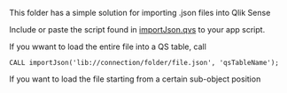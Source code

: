 This folder has a simple solution for importing .json files into Qlik Sense

Include or paste the script found in <a href="importJson.qvs">importJson.qvs</a> to your app
script.

If you wwant to load the entire file into a QS table, call
```
CALL importJson('lib://connection/folder/file.json', 'qsTableName');
```

If you want to load the file starting from a certain sub-object position
```

```

